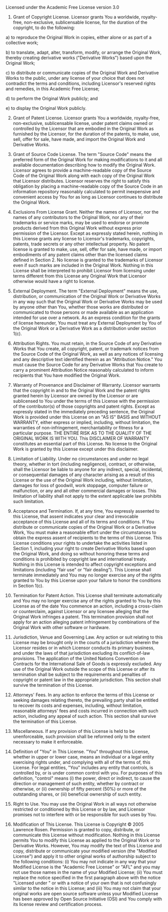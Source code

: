 Licensed under the Academic Free License version 3.0

1) Grant of Copyright License. Licensor grants You a worldwide, royalty-free, non-exclusive, 
sublicensable license, for the duration of the copyright, to do the following:

a) to reproduce the Original Work in copies, either alone or as part of a collective work;

b) to translate, adapt, alter, transform, modify, or arrange the Original Work, thereby 
creating derivative works ("Derivative Works") based upon the Original Work;

c) to distribute or communicate copies of the Original Work and Derivative Works to the
public, under any license of your choice that does not contradict the terms and conditions, 
including Licensor's reserved rights and remedies, in this Academic Free License;

d) to perform the Original Work publicly; and

e) to display the Original Work publicly.

2) Grant of Patent License. Licensor grants You a worldwide, royalty-free, non-exclusive,
sublicensable license, under patent claims owned or controlled by the Licensor that are
embodied in the Original Work as furnished by the Licensor, for the duration of the 
patents, to make, use, sell, offer for sale, have made, and import the Original
Work and Derivative Works.

3) Grant of Source Code License. The term "Source Code" means the preferred form of the 
Original Work for making modifications to it and all available documentation describing
how to modify the Original Work. Licensor agrees to provide a machine-readable copy of 
the Source Code of the Original Work along with each copy of the Original Work that Licensor 
distributes. Licensor reserves the right to satisfy this obligation by placing a machine-readable 
copy of the Source Code in an information repository reasonably calculated to permit 
inexpensive and convenient access by You for as long as Licensor continues to distribute
the Original Work.

4) Exclusions From License Grant. Neither the names of Licensor, nor the names of any 
contributors to the Original Work, nor any of their trademarks or service marks, may 
be used to endorse or promote products derived from this Original Work without express
prior permission of the Licensor. Except as expressly stated herein, nothing in this
License grants any license to Licensor's trademarks, copyrights, patents, trade secrets
or any other intellectual property. No patent license is granted to make, use, sell,
offer for sale, have made, or import embodiments of any patent claims other than the
licensed claims defined in Section 2. No license is granted to the trademarks of
Licensor even if such marks are included in the Original Work. Nothing in this 
License shall be interpreted to prohibit Licensor from licensing under terms 
different from this License any Original Work that Licensor otherwise would 
have a right to license.

5) External Deployment. The term "External Deployment" means the use, distribution, or
communication of the Original Work or Derivative Works in any way such that the Original
Work or Derivative Works may be used by anyone other than You, whether those works are 
distributed or communicated to those persons or made available as an application intended 
for use over a network. As an express condition for the grants of license hereunder, You 
must treat any External Deployment by You of the Original Work or a Derivative Work as 
a distribution under section 1(c).

6) Attribution Rights. You must retain, in the Source Code of any Derivative Works that You 
create, all copyright, patent, or trademark notices from the Source Code of the Original
Work, as well as any notices of licensing and any descriptive text identified therein 
as an "Attribution Notice." You must cause the Source Code for any Derivative Works 
that You create to carry a prominent Attribution Notice reasonably calculated to 
inform recipients that You have modified the Original Work.

7) Warranty of Provenance and Disclaimer of Warranty. Licensor warrants that the copyright
in and to the Original Work and the patent rights granted herein by Licensor are owned by
the Licensor or are sublicensed to You under the terms of this License with the permission 
of the contributor(s) of those copyrights and patent rights. Except as expressly stated in
the immediately preceding sentence, the Original Work is provided under this License on
an "AS IS" BASIS and WITHOUT WARRANTY, either express or implied, including, without 
limitation, the warranties of non-infringement, merchantability or fitness for a particular
purpose. THE ENTIRE RISK AS TO THE QUALITY OF THE ORIGINAL WORK IS WITH YOU. This 
DISCLAIMER OF WARRANTY constitutes an essential part of this License. No license 
to the Original Work is granted by this License except under this disclaimer.

8) Limitation of Liability. Under no circumstances and under no legal theory, whether in 
tort (including negligence), contract, or otherwise, shall the Licensor be liable to 
anyone for any indirect, special, incidental, or consequential damages of any character
arising as a result of this License or the use of the Original Work including, without
limitation, damages for loss of goodwill, work stoppage, computer failure or malfunction,
or any and all other commercial damages or losses. This limitation of liability shall 
not apply to the extent applicable law prohibits such limitation.

9) Acceptance and Termination. If, at any time, You expressly assented to this License,
that assent indicates your clear and irrevocable acceptance of this License and all of
its terms and conditions. If You distribute or communicate copies of the Original Work
or a Derivative Work, You must make a reasonable effort under the circumstances to 
obtain the express assent of recipients to the terms of this License. This License
conditions your rights to undertake the activities listed in Section 1, including
your right to create Derivative Works based upon the Original Work, and doing so
without honoring these terms and conditions is prohibited by copyright law and
international treaty. Nothing in this License is intended to affect copyright
exceptions and limitations (including "fair use" or "fair dealing"). This 
License shall terminate immediately and You may no longer exercise any of 
the rights granted to You by this License upon your failure to honor the
conditions in Section 1(c).

10) Termination for Patent Action. This License shall terminate automatically and You may
no longer exercise any of the rights granted to You by this License as of the date You
commence an action, including a cross-claim or counterclaim, against Licensor or any 
licensee alleging that the Original Work infringes a patent. This termination provision
shall not apply for an action alleging patent infringement by combinations of the
Original Work with other software or hardware.

11) Jurisdiction, Venue and Governing Law. Any action or suit relating to this License
may be brought only in the courts of a jurisdiction wherein the Licensor resides or in 
which Licensor conducts its primary business, and under the laws of that jurisdiction 
excluding its conflict-of-law provisions. The application of the United Nations Convention
on Contracts for the International Sale of Goods is expressly excluded. Any use of the
Original Work outside the scope of this License or after its termination shall be subject
to the requirements and penalties of copyright or patent law in the appropriate 
jurisdiction. This section shall survive the termination of this License.

12) Attorneys' Fees. In any action to enforce the terms of this License or seeking damages
relating thereto, the prevailing party shall be entitled to recover its costs and expenses, 
including, without limitation, reasonable attorneys' fees and costs incurred in connection
with such action, including any appeal of such action. This section shall survive the 
termination of this License.

13) Miscellaneous. If any provision of this License is held to be unenforceable, such 
provision shall be reformed only to the extent necessary to make it enforceable.

14) Definition of "You" in This License. "You" throughout this License, whether in upper or 
lower case, means an individual or a legal entity exercising rights under, and complying 
with all of the terms of, this License. For legal entities, "You" includes any entity that
controls, is controlled by, or is under common control with you. For purposes of this 
definition, "control" means (i) the power, direct or indirect, to cause the direction or
management of such entity, whether by contract or otherwise, or (ii) ownership of fifty 
percent (50%) or more of the outstanding shares, or (iii) beneficial ownership of such entity.

15) Right to Use. You may use the Original Work in all ways not otherwise restricted or 
conditioned by this License or by law, and Licensor promises not to interfere with or be 
responsible for such uses by You.

16) Modification of This License. This License is Copyright © 2005 Lawrence Rosen. Permission 
is granted to copy, distribute, or communicate this License without modification. Nothing 
in this License permits You to modify this License as applied to the Original Work or to
Derivative Works. However, You may modify the text of this License and copy, distribute 
or communicate your modified version (the "Modified License") and apply it to other original
works of authorship subject to the following conditions: (i) You may not indicate in any
way that your Modified License is the "Academic Free License" or "AFL" and you may not 
use those names in the name of your Modified License; (ii) You must replace the notice 
specified in the first paragraph above with the notice "Licensed under <insert your 
license name here>" or with a notice of your own that is not confusingly similar to the
notice in this License; and (iii) You may not claim that your original works are open 
source software unless your Modified License has been approved by Open Source Initiative 
(OSI) and You comply with its license review and certification process.